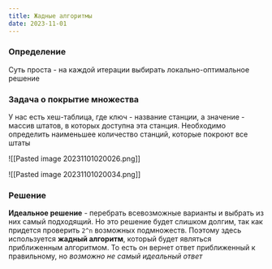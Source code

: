 ```yaml
---
title: Жадные алгоритмы
date: 2023-11-01
---
```

### Определение
Суть проста - на каждой итерации выбирать локально-оптимальное решение
### Задача о покрытие множества
У нас есть хеш-таблица, где ключ - название станции, а значение - массив штатов, в которых доступна эта станция. Необходимо определить наименьшее количество станций, которые покроют все штаты

![[Pasted image 20231101020026.png]]

![[Pasted image 20231101020034.png]]
### Решение
**Идеальное решение** - перебрать всевозможные варианты и выбрать из них самый подходящий. Но это решение будет слишком долгим, так как придется проверить `2^n` возможных подмножеств.
Поэтому здесь используется **жадный алгоритм**, который будет являться приближенным алгоритмом. То есть он вернет ответ приближенный к правильному, но _возможно не самый идеальный ответ_